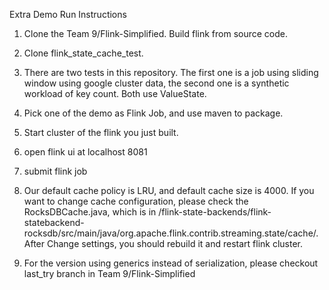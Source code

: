 Extra Demo Run Instructions


1. Clone the Team 9/Flink-Simplified. Build flink from source code.


2. Clone flink_state_cache_test.


3. There are two tests in this repository. The first one is a job using sliding window using google cluster data, the second one is a synthetic workload of key count. Both use ValueState.


4. Pick one of the demo as Flink Job, and use maven to package.


5. Start cluster of the flink you just built.


6. open flink ui at localhost 8081


7. submit flink job


9. Our default cache policy is LRU, and default cache size is 4000. If you want to change cache configuration, please check the RocksDBCache.java, which is in 
/flink-state-backends/flink-statebackend-rocksdb/src/main/java/org.apache.flink.contrib.streaming.state/cache/. After Change settings, you should rebuild it and restart flink cluster.


10. For the version using generics instead of serialization, please checkout last_try branch in Team 9/Flink-Simplified